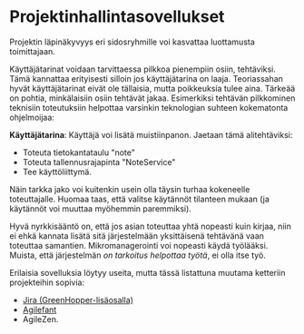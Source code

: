 # Projektinhallintasovellukset

Projektin läpinäkyvyys eri sidosryhmille voi kasvattaa luottamusta toimittajaan.



Käyttäjätarinat voidaan tarvittaessa pilkkoa pienempiin osiin, tehtäviksi. Tämä kannattaa erityisesti silloin jos käyttäjätarina on laaja. Teoriassahan hyvät käyttäjätarinat eivät ole tällaisia, mutta poikkeuksia tulee aina. Tärkeää on pohtia, minkälaisiin osiin tehtävät jakaa. Esimerkiksi tehtävän pilkkominen teknisiin toteutuksiin helpottaa varsinkin teknologian suhteen kokematonta ohjelmoijaa:

**Käyttäjätarina**: Käyttäjä voi lisätä muistiinpanon.
Jaetaan tämä alitehtäviksi:

- Toteuta tietokantataulu "note"
- Toteuta tallennusrajapinta "NoteService"
- Tee käyttöliittymä.

Näin tarkka jako voi kuitenkin usein olla täysin turhaa kokeneelle toteuttajalle. Huomaa taas, että valitse käytännöt tilanteen mukaan (ja käytännöt voi muuttaa myöhemmin paremmiksi).

Hyvä nyrkkisääntö on, että jos asian toteuttaa yhtä nopeasti kuin kirjaa, niin ei ehkä kannata lisätä sitä järjestelmään yksittäisenä tehtävänä vaan toteuttaa samantien. Mikromanagerointi voi nopeasti käydä työlääksi. Muista, että järjestelmän _on tarkoitus helpottaa työtä_, ei olla itse työ.

Erilaisia sovelluksia löytyy useita, mutta tässä listattuna muutama ketteriin projekteihin sopivia:

- [Jira (GreenHopper-lisäosalla)](http://www.atlassian.com/software/greenhopper/overview)
- [Agilefant](http://www.agilefant.org)
- AgileZen.